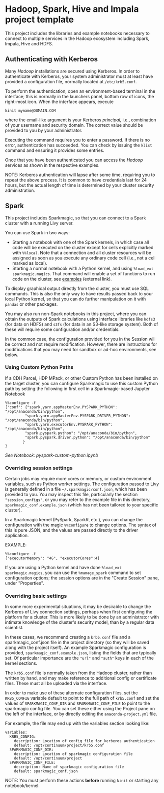 # Hadoop, Spark, Hive and Impala project template

This project includes the libraries and example notebooks necessary to connect to multiple services in the Hadoop ecosystem including Spark, Impala, Hive and HDFS.

## Authenticating with Kerberos

Many *Hadoop* installations are secured using Kerberos. In order to authenticate with
Kerberos, your system administrator must at least have provided a configuration file, normally located at `/etc/krb5.conf`.

To perform the authentication, open an environment-based terminal in the interface; this
is normally in the launchers panel, bottom row of icons, the right-most icon. When the interface
appears, execute
```
kinit myname@DOMAIN.COM
```
where the email-like argument is your Kerberos *principal*, i.e., combination of your username
and security domain. The correct value should be provided to you by your administrator.

Executing the command requires you to enter a password. If there is no error, authentication
has succeeded. You can check by issuing the `klist` command and ensuring it provides some
entries.

Once that you have been authenticated you can access the *Hadoop* services as shown in the respective examples.

NOTE: Kerberos authentication will lapse after some time, requiring you to repeat the above
process. It is common to have credentials last for 24 hours, but the actual length of time
is determined by your cluster security administration.

## Spark

This project includes Sparkmagic, so that you can connect to a Spark cluster with a running
Livy server.

You can use Spark in two ways:
- Starting a notebook with one of the Spark kernels, in which
case all code will be executed on the cluster except for cells explicitly marked with
`%%local`. Note that a connection and all cluster resources will be assigned as soon
as you execute any ordinary code cell (i.e., not a cell marked as local).
- Starting a normal notebook with a Python kernel, and using `%load_ext sparkmagic.magics`.
That command will enable a set of functions to run code on the cluster, see
[examples](https://github.com/jupyter-incubator/sparkmagic/blob/master/examples/Magics%20in%20IPython%20Kernel.ipynb)
(external link).

To display graphical output directly from the cluster, you must use SQL commands. This
is also the only way to have results passed back to your local Python kernel, so that you
can do further manipulation on it with `pandas` or other packages.

You may also run non-Spark notebooks in this project, where you can obtain the outputs
of Spark calculations using interface libraries like `hdfs3` (for data on HDFS) and `s3fs`
(for data in an S3-like storage system). Both of these will require some configuration and/or
credentials.

In the common case, the configuration provided for you in the Session will be correct and
not require modification. However, there are instructions for modifications that you may need
for sandbox or ad-hoc environments, see below.

### Using Custom Python Paths

If a CDH Parcel, HDP MPack, or other Custom Python has been installed on the target cluster,
you can configure Sparkmagic to use this custom Python path by setting the following in
first cell in a Sparkmagic-based Jupyter Notebook

```
%%configure -f
{"conf": {"spark.yarn.appMasterEnv.PYSPARK_PYTHON": "/opt/anaconda/bin/python",
         "spark.yarn.appMasterEnv.PYSPARK_DRIVER_PYTHON": "/opt/anaconda/bin/python",
         "spark.yarn.executorEnv.PYSPARK_PYTHON": "/opt/anaconda/bin/python",
         "spark.pyspark.python": "/opt/anaconda/bin/python",
         "spark.pyspark.driver.python": "/opt/anaconda/bin/python"
        }
}
```

*See Notebook: pyspark-custom-python.ipynb*

### Overriding session settings

Certain jobs may require more cores or memory, or custom environment variables, such as
Python worker settings. The configuration passed to Livy is generally defined in a file
`~/.sparkmagic/conf.json`, which has been provided to you. You may inspect this file,
particularly the section `"session_configs"`, or you may refer to the example file in this
directory, `sparkmagic_conf.example.json` (which has not been tailored to your specific
cluster).

In a Sparkmagic kernel (PySpark, SparkR, etc.), you can change the configuration with the
magic `%%configure` to change options. The syntax of this is pure JSON, and the values are
passed directly to the driver application.

EXAMPLE:

```
%%configure -f
{"executorMemory": "4G", "executorCores":4}
```

If you are using a Python kernel and have done `%load_ext sparkmagic.magics`, you can use
the `%manage_spark` command to set configuration options; the session options are in the
"Create Session" pane, under "Properties".

### Overriding basic settings

In some more experimental situations, it may be desirable to change the Kerberos of Livy
connection settings, perhaps when first configuring the platform for a cluster. This is more
likely to be done by an administrator with intimate knowledge of the cluster's
security model, than by a regular data scientist.

In these cases, we recommend creating a `krb5.conf` file and a sparkmagic_conf.json file in the
project directory (so they will be saved along with the project itself). An example Sparkmagic
configuration is provided, `sparkmagic_conf.example.json`, listing the fields that are
typically set. Of particular importance are the `"url"` and `"auth"` keys in each of the
kernel sections.

The `krb5.conf` file is normally taken from the Hadoop cluster, rather than written by hand,
and may make reference to additional config or certificate files. These must all be uploaded
via the interface.

In order to make use of these alternate configuration files, set the `KRB5_CONFIG` variable
default to point to the full path of `krb5.conf` and set the values of `SPARKMAGIC_CONF_DIR`
and `SPARKMAGIC_CONF_FILE` to point to the sparkmagic config file. You can set these either
using the Project pane on the left of the interface, or by directly editing the
`anaconda-project.yml` file.

For example, the file may end up with the variables section
looking like:
```
variables:
  KRB5_CONFIG:
    description: Location of config file for kerberos authentication
    default: /opt/continuum/project/krb5.conf
  SPARKMAGIC_CONF_DIR:
    description: Location of sparkmagic configuration file
    default: /opt/continuum/project
  SPARKMAGIC_CONF_FILE:
    description: Name of sparkmagic configuration file
    default: sparkmagic_conf.json
```

NOTE: You must perform these actions **before** running `kinit` or starting any
notebook/kernel.

